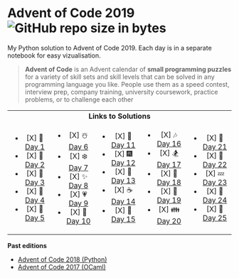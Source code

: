 # Advent of Code 2019  ![GitHub repo size in bytes](https://img.shields.io/github/repo-size/ameroyer/advent_of_code_2019.svg) 

My Python solution to Advent of Code 2019. Each day is in a separate notebook for easy vizualisation. 

> **Advent of Code** is an Advent calendar of **small programming puzzles** for a variety of skill sets and skill levels that can be solved in any programming language you like.
People use them as a speed contest, interview prep, company training, university coursework, practice problems, or to challenge each other


<table style='text-align:center'>
<tr>
<td colspan="5" align='center'><b>Links to Solutions</b></td>
</tr>

<tr>
<td>
<ul>
<li> [X] 🎅 <a href="https://github.com/ameroyer/advent_of_code_2019/blob/master/day01.ipynb">Day 1</a>
<li> [X] 🎁 <a href="https://github.com/ameroyer/advent_of_code_2019/blob/master/day02.ipynb">Day 2</a>
<li> [X] 🎄 <a href="https://github.com/ameroyer/advent_of_code_2019/blob/master/day03.ipynb">Day 3</a>
<li> [X] 🌠 <a href="https://github.com/ameroyer/advent_of_code_2019/blob/master/day04.ipynb">Day 4</a>
<li> [X] 🍰 <a href="https://github.com/ameroyer/advent_of_code_2019/blob/master/day05.ipynb">Day 5</a>
</ul>
</td>

<td>
<ul>
<li> [X] ☃️ <a href="https://github.com/ameroyer/advent_of_code_2019/blob/master/day06.ipynb">Day 6</a>
<li> [X] ❄️ <a href="https://github.com/ameroyer/advent_of_code_2019/blob/master/day07.ipynb">Day 7</a>
<li> [X] ✨ <a href="https://github.com/ameroyer/advent_of_code_2019/blob/master/day08.ipynb">Day 8</a>
<li> [X] 💗 <a href="https://github.com/ameroyer/advent_of_code_2019/blob/master/day09.ipynb">Day 9</a>
<li> [X] 🍬 <a href="https://github.com/ameroyer/advent_of_code_2019/blob/master/day10.ipynb">Day 10</a>
</ul>
</td>

<td>
<ul>
<li> [X] 🍲 <a href="https://github.com/ameroyer/advent_of_code_2019/blob/master/day11.ipynb">Day 11</a>
<li> [X] 🎆 <a href="https://github.com/ameroyer/advent_of_code_2019/blob/master/day12.ipynb">Day 12</a>
<li> [X] 🍭 <a href="https://github.com/ameroyer/advent_of_code_2019/blob/master/day13.ipynb">Day 13</a>
<li> [X] ☕ <a href="https://github.com/ameroyer/advent_of_code_2019/blob/master/day14.ipynb">Day 14</a>
<li> [X] 🌰 <a href="https://github.com/ameroyer/advent_of_code_2019/blob/master/day15.ipynb">Day 15</a>
</ul>
</td>

<td>
<ul>
<li> [X] 🎶 <a href="https://github.com/ameroyer/advent_of_code_2019/blob/master/day16.ipynb">Day 16</a>
<li> [X] 🏂 <a href="https://github.com/ameroyer/advent_of_code_2019/blob/master/day17.ipynb">Day 17</a>
<li> [X] 🍠 <a href="https://github.com/ameroyer/advent_of_code_2019/blob/master/day18.ipynb">Day 18</a>
<li> [X] 🍫 <a href="https://github.com/ameroyer/advent_of_code_2019/blob/master/day19.ipynb">Day 19</a>
<li> [X] 👪 <a href="https://github.com/ameroyer/advent_of_code_2019/blob/master/day20.ipynb">Day 20</a>
</ul>
</td>

<td>
<ul>
<li> [X] 🍪 <a href="https://github.com/ameroyer/advent_of_code_2019/blob/master/day21.ipynb">Day 21</a>
<li> [X] 🎀 <a href="https://github.com/ameroyer/advent_of_code_2019/blob/master/day22.ipynb">Day 22</a>
<li> [X] 💤 <a href="https://github.com/ameroyer/advent_of_code_2019/blob/master/day23.ipynb">Day 23</a>
<li> [X] 🎉 <a href="https://github.com/ameroyer/advent_of_code_2019/blob/master/day24.ipynb">Day 24</a>
<li> [X] 💫 <a href="https://github.com/ameroyer/advent_of_code_2019/blob/master/day25.ipynb">Day 25</a>
</ul>
</td>
</tr>
</table>


**Past editions**

 * [Advent of Code 2018 (Python)](https://github.com/ameroyer/advent_of_code_2018)
 * [Advent of Code 2017 (OCaml)](https://github.com/ameroyer/advent_of_code_2017)
